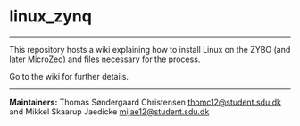 # linux_zynq
***
This repository hosts a wiki explaining how to install Linux on the ZYBO (and later MicroZed) and files necessary for the process.

Go to the wiki for further details.

***

**Maintainers:** Thomas Søndergaard Christensen <thomc12@student.sdu.dk> 
and Mikkel Skaarup Jaedicke <mijae12@student.sdu.dk>